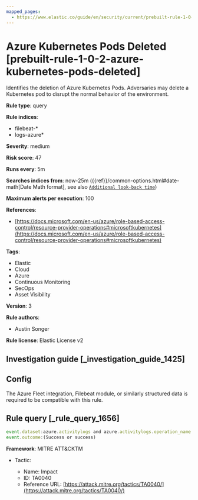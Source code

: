 ```yaml
---
mapped_pages:
  - https://www.elastic.co/guide/en/security/current/prebuilt-rule-1-0-2-azure-kubernetes-pods-deleted.html
---
```


# Azure Kubernetes Pods Deleted [prebuilt-rule-1-0-2-azure-kubernetes-pods-deleted]

Identifies the deletion of Azure Kubernetes Pods. Adversaries may delete a Kubernetes pod to disrupt the normal behavior of the environment.

**Rule type**: query

**Rule indices**:

* filebeat-*
* logs-azure*

**Severity**: medium

**Risk score**: 47

**Runs every**: 5m

**Searches indices from**: now-25m ({{ref}}/common-options.html#date-math[Date Math format], see also [`Additional look-back time`](docs-content://solutions/security/detect-and-alert/create-detection-rule.md#rule-schedule))

**Maximum alerts per execution**: 100

**References**:

* [https://docs.microsoft.com/en-us/azure/role-based-access-control/resource-provider-operations#microsoftkubernetes](https://docs.microsoft.com/en-us/azure/role-based-access-control/resource-provider-operations#microsoftkubernetes)

**Tags**:

* Elastic
* Cloud
* Azure
* Continuous Monitoring
* SecOps
* Asset Visibility

**Version**: 3

**Rule authors**:

* Austin Songer

**Rule license**: Elastic License v2

## Investigation guide [_investigation_guide_1425]

## Config

The Azure Fleet integration, Filebeat module, or similarly structured data is required to be compatible with this rule.

## Rule query [_rule_query_1656]

```js
event.dataset:azure.activitylogs and azure.activitylogs.operation_name:"MICROSOFT.KUBERNETES/CONNECTEDCLUSTERS/PODS/DELETE" and
event.outcome:(Success or success)
```

**Framework**: MITRE ATT&CKTM

* Tactic:

    * Name: Impact
    * ID: TA0040
    * Reference URL: [https://attack.mitre.org/tactics/TA0040/](https://attack.mitre.org/tactics/TA0040/)



